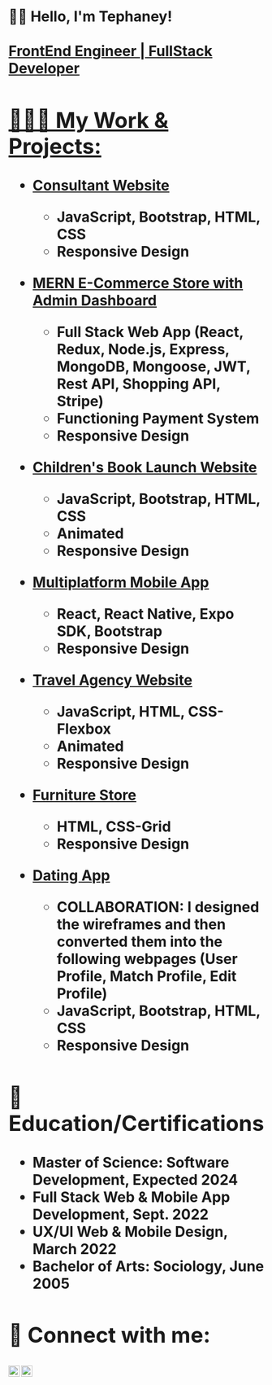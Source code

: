  <h1>👋🏾 Hello, I'm Tephaney! <br/><a href="https://github.com/tephaney">
 <br>
 FrontEnd Engineer | FullStack Developer

<h2>👩🏾‍💻 My Work & Projects:</h2>

- <b>[Consultant Website](https://github.com/Tephaney/Consultant-Website)<b>
  - JavaScript, Bootstrap, HTML, CSS
  - Responsive Design

- <b>[MERN E-Commerce Store with Admin Dashboard](https://github.com/Tephaney/meaningful-apparel)<b>
  - Full Stack Web App (React, Redux, Node.js, Express, MongoDB, Mongoose, JWT, Rest API, Shopping API, Stripe)
  - Functioning Payment System
  - Responsive Design

- <b>[Children's Book Launch Website](https://github.com/Tephaney/Sunday)<b>
  - JavaScript, Bootstrap, HTML, CSS
  - Animated
  - Responsive Design 
  
- <b>[Multiplatform Mobile App](https://github.com/Tephaney/Travel-By-Tents)<b>
  - React, React Native, Expo SDK, Bootstrap
  - Responsive Design

- <b>[Travel Agency Website](https://github.com/Tephaney/PhotobookTravel)<b>
  - JavaScript, HTML, CSS-Flexbox
  - Animated
  - Responsive Design 
  
- <b>[Furniture Store](https://github.com/Tephaney/FurnitureStore)<b>
  - HTML, CSS-Grid
  - Responsive Design 
  
- <b>[Dating App](https://github.com/Tephaney/CA-Dating-App)<b>
  - COLLABORATION: I designed the wireframes and then converted them into the following webpages (User Profile, Match Profile, Edit Profile)
  - JavaScript, Bootstrap, HTML, CSS
  - Responsive Design 
  
  
<h2>📖 Education/Certifications</h2>

- Master of Science: Software Development, Expected 2024
- Full Stack Web & Mobile App Development, Sept. 2022
- UX/UI Web & Mobile Design, March 2022
- Bachelor of Arts: Sociology, June 2005


<h2>📲 Connect with me:</h2>

[<img align="left" alt="TephaneyStewart | LinkedIn" width="22px" src="https://cdn.jsdelivr.net/npm/simple-icons@v3/icons/linkedin.svg" />][linkedin]
[<img align="left" alt="TephaneyStewart | Gmail" width="22px" src="https://cdn.jsdelivr.net/npm/simple-icons@v3/icons/gmail.svg" />][gmail]


[linkedin]: https://www.linkedin.com/in/tephaney/
[gmail]: tephaneystewart@gmail.com



